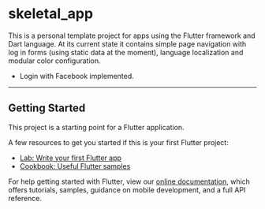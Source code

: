 # skeletal_app

This is a personal template project for apps using the Flutter framework and Dart language. At its current state it contains simple page navigation with log in forms (using static data at the moment), language localization and modular color configuration.

- Login with Facebook implemented.

---------------------------

## Getting Started

This project is a starting point for a Flutter application.

A few resources to get you started if this is your first Flutter project:

- [Lab: Write your first Flutter app](https://flutter.io/docs/get-started/codelab)
- [Cookbook: Useful Flutter samples](https://flutter.io/docs/cookbook)

For help getting started with Flutter, view our 
[online documentation](https://flutter.io/docs), which offers tutorials, 
samples, guidance on mobile development, and a full API reference.
